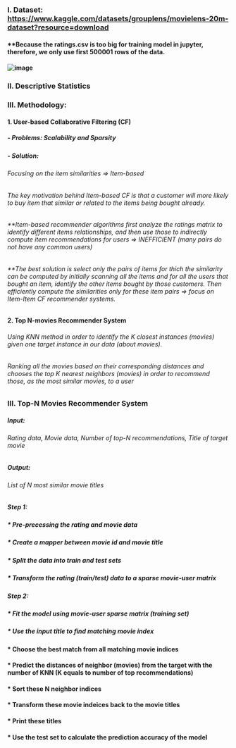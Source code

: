 ### I. Dataset: https://www.kaggle.com/datasets/grouplens/movielens-20m-dataset?resource=download
#### **Because the ratings.csv is too big for training model in jupyter, therefore, we only use first 500001 rows of the data.

#### ![image](https://github.com/dino-3007/Data-Science/assets/109076114/d976d05d-b1c5-4e13-9d05-5184d96ce470)

### II. Descriptive Statistics

### III. Methodology:
#### 1. User-based Collaborative Filtering (CF)

##### - Problems: Scalability and Sparsity
##### - Solution:
###### Focusing on the item similarities => Item-based
###### The key motivation behind Item-based CF is that a customer will more likely to buy item that similar or related to the items being bought already.

###### **Item-based recommender algorithms first analyze the ratings matrix to identify different items relationships, and then use those to indirectly compute item recommendations for users => INEFFICIENT (many pairs do not have any common users)

###### **The best solution is select only the pairs of items for thich the similarity can be computed by initially scanning all the items and for all the users that bought an item, identify the other items bought by those customers. Then efficiently compute the similarities only for these item pairs => focus on Item-Item CF recommender systems.

#### 2. Top N-movies Recommender System
###### Using KNN method in order to identify the K closest instances (movies) given one target instance in our data (about movies). 
###### Ranking all the movies based on their corresponding distances and chooses the top K nearest neighbors (movies) in order to recommend those, as the most similar movies, to a user

### III. Top-N Movies Recommender System
##### Input:
###### Rating data, Movie data, Number of top-N recommendations, Title of target movie
##### Output:
###### List of N most similar movie titles
##### Step 1:
##### * Pre-precessing the rating and movie data
##### * Create a mapper between movie id and movie title
##### * Split the data into train and test sets
##### * Transform the rating (train/test) data to a sparse movie-user matrix

##### Step 2:
##### * Fit the model using movie-user sparse matrix (training set)
##### * Use the input title to find matching movie index
#### * Choose the best match from all matching movie indices
#### * Predict the distances of neighbor (movies) from the target with the number of KNN (K equals to number of top recommendations)
#### * Sort these N neighbor indices
#### * Transform these movie indeices back to the movie titles
#### * Print these titles
#### * Use the test set to calculate the prediction accuracy of the model
